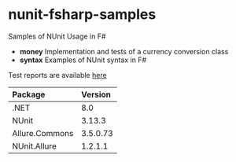 nunit-fsharp-samples
====================

Samples of NUnit Usage in F#
 * **money** Implementation and tests of a currency conversion class
 * **syntax** Examples of NUnit syntax in F#

Test reports are available [here](https://apetrovskiy.github.io/nunit-fsharp-samples)

|Package       |Version |
|:-------------|:-------|
|.NET          |8.0     |
|NUnit         |3.13.3  |
|Allure.Commons|3.5.0.73|
|NUnit.Allure  |1.2.1.1 |
